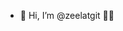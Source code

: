 - 👋 Hi, I’m @zeelatgit 🤖🤖

<!---
zeelatgit/zeelatgit is a ✨ special ✨ repository because its `README.md` (this file) appears on your GitHub profile.
You can click the Preview link to take a look at your changes.
--->
